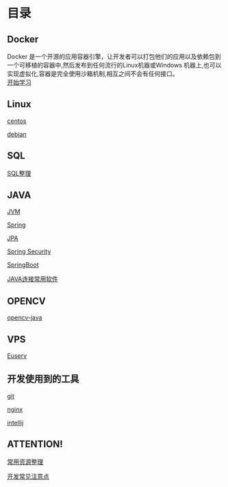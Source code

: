 













# 目录



## Docker
Docker 是一个开源的应用容器引擎，让开发者可以打包他们的应用以及依赖包到一个可移植的容器中,然后发布到任何流行的Linux机器或Windows 机器上,也可以实现虚拟化,容器是完全使用沙箱机制,相互之间不会有任何接口。
<br/>
[开始学习](/docker/docker-install.html)

## Linux
[centos](/linux/centos.html)

[debian](/linux/debian.html)

## SQL

[SQL整理](/sql/sql.html)

## JAVA
[JVM](/java/jvm.html)

[Spring](/java/spring.html)

[JPA](/java/jpa.html)

[Spring Security](/java/spring-security.html)

[SpringBoot](/java/springboot.html)

[JAVA连接常用软件](/java/java-connect.html)

## OPENCV

[opencv-java](/opencv/opencv-java.html)

## VPS

[Euserv](/vps/euserv.html)

## 开发使用到的工具
[git](/tools/git.html)

[nginx](/tools/nginx.html)

[intellij](/tools/intellij.html)

## ATTENTION!
[常用资源整理](/resource.html)

[开发常见注意点](/attention.html)







